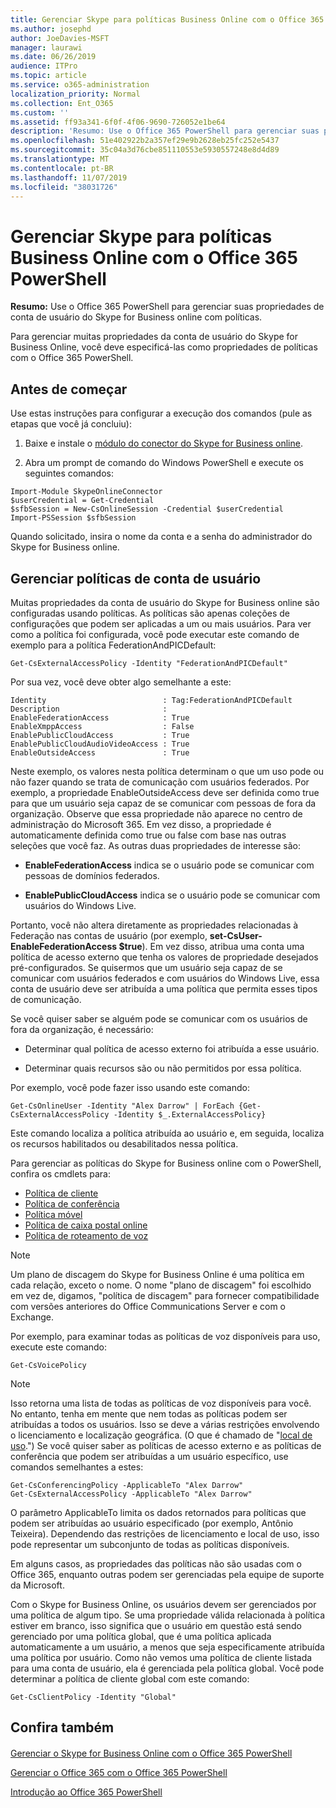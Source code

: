 ```yaml
---
title: Gerenciar Skype para políticas Business Online com o Office 365 PowerShell
ms.author: josephd
author: JoeDavies-MSFT
manager: laurawi
ms.date: 06/26/2019
audience: ITPro
ms.topic: article
ms.service: o365-administration
localization_priority: Normal
ms.collection: Ent_O365
ms.custom: ''
ms.assetid: ff93a341-6f0f-4f06-9690-726052e1be64
description: 'Resumo: Use o Office 365 PowerShell para gerenciar suas propriedades de conta de usuário do Skype for Business online com políticas.'
ms.openlocfilehash: 51e402922b2a357ef29e9b2628eb25fc252e5437
ms.sourcegitcommit: 35c04a3d76cbe851110553e5930557248e8d4d89
ms.translationtype: MT
ms.contentlocale: pt-BR
ms.lasthandoff: 11/07/2019
ms.locfileid: "38031726"
---
```

# <a name="manage-skype-for-business-online-policies-with-office-365-powershell"></a>Gerenciar Skype para políticas Business Online com o Office 365 PowerShell

 **Resumo:** Use o Office 365 PowerShell para gerenciar suas propriedades de conta de usuário do Skype for Business online com políticas.
  
Para gerenciar muitas propriedades da conta de usuário do Skype for Business Online, você deve especificá-las como propriedades de políticas com o Office 365 PowerShell.
  
## <a name="before-you-begin"></a>Antes de começar

Use estas instruções para configurar a execução dos comandos (pule as etapas que você já concluiu):
  
1. Baixe e instale o [módulo do conector do Skype for Business online](https://www.microsoft.com/download/details.aspx?id=39366).
    
2. Abra um prompt de comando do Windows PowerShell e execute os seguintes comandos: 
    
```
Import-Module SkypeOnlineConnector
$userCredential = Get-Credential
$sfbSession = New-CsOnlineSession -Credential $userCredential
Import-PSSession $sfbSession
  ```

Quando solicitado, insira o nome da conta e a senha do administrador do Skype for Business online.
    
## <a name="manage-user-account-policies"></a>Gerenciar políticas de conta de usuário

Muitas propriedades da conta de usuário do Skype for Business online são configuradas usando políticas. As políticas são apenas coleções de configurações que podem ser aplicadas a um ou mais usuários. Para ver como a política foi configurada, você pode executar este comando de exemplo para a política FederationAndPICDefault:
  
```
Get-CsExternalAccessPolicy -Identity "FederationAndPICDefault"
```

Por sua vez, você deve obter algo semelhante a este:
  
```
Identity                          : Tag:FederationAndPICDefault
Description                       :
EnableFederationAccess            : True
EnableXmppAccess                  : False
EnablePublicCloudAccess           : True
EnablePublicCloudAudioVideoAccess : True
EnableOutsideAccess               : True
```

Neste exemplo, os valores nesta política determinam o que um uso pode ou não fazer quando se trata de comunicação com usuários federados. Por exemplo, a propriedade EnableOutsideAccess deve ser definida como true para que um usuário seja capaz de se comunicar com pessoas de fora da organização. Observe que essa propriedade não aparece no centro de administração do Microsoft 365. Em vez disso, a propriedade é automaticamente definida como true ou false com base nas outras seleções que você faz. As outras duas propriedades de interesse são:
  
- **EnableFederationAccess** indica se o usuário pode se comunicar com pessoas de domínios federados.
    
- **EnablePublicCloudAccess** indica se o usuário pode se comunicar com usuários do Windows Live.
    
Portanto, você não altera diretamente as propriedades relacionadas à Federação nas contas de usuário (por exemplo, **set-CsUser-EnableFederationAccess $true**). Em vez disso, atribua uma conta uma política de acesso externo que tenha os valores de propriedade desejados pré-configurados. Se quisermos que um usuário seja capaz de se comunicar com usuários federados e com usuários do Windows Live, essa conta de usuário deve ser atribuída a uma política que permita esses tipos de comunicação.
  
Se você quiser saber se alguém pode se comunicar com os usuários de fora da organização, é necessário:
  
- Determinar qual política de acesso externo foi atribuída a esse usuário.
    
- Determinar quais recursos são ou não permitidos por essa política.
    
Por exemplo, você pode fazer isso usando este comando:
  
```
Get-CsOnlineUser -Identity "Alex Darrow" | ForEach {Get-CsExternalAccessPolicy -Identity $_.ExternalAccessPolicy}
```

Este comando localiza a política atribuída ao usuário e, em seguida, localiza os recursos habilitados ou desabilitados nessa política.
  
Para gerenciar as políticas do Skype for Business online com o PowerShell, confira os cmdlets para:

- [Política de cliente](https://docs.microsoft.com/previous-versions//mt228132(v=technet.10)#client-policy-cmdlets)
- [Política de conferência](https://docs.microsoft.com/previous-versions//mt228132(v=technet.10)#conferencing-policy-cmdlets)
- [Política móvel](https://docs.microsoft.com/previous-versions//mt228132(v=technet.10)#mobile-policy-cmdlets)
- [Política de caixa postal online](https://docs.microsoft.com/previous-versions//mt228132(v=technet.10)#online-voicemail-policy-cmdlets)
- [Política de roteamento de voz](https://docs.microsoft.com/previous-versions//mt228132(v=technet.10)#voice-routing-policy-cmdlets)


> [!NOTE]
> Um plano de discagem do Skype for Business Online é uma política em cada relação, exceto o nome. O nome "plano de discagem" foi escolhido em vez de, digamos, "política de discagem" para fornecer compatibilidade com versões anteriores do Office Communications Server e com o Exchange. 
  
Por exemplo, para examinar todas as políticas de voz disponíveis para uso, execute este comando:
  
```
Get-CsVoicePolicy
```

> [!NOTE]
> Isso retorna uma lista de todas as políticas de voz disponíveis para você. No entanto, tenha em mente que nem todas as políticas podem ser atribuídas a todos os usuários. Isso se deve a várias restrições envolvendo o licenciamento e localização geográfica. (O que é chamado de "[local de uso](https://msdn.microsoft.com/library/azure/dn194136.aspx).") Se você quiser saber as políticas de acesso externo e as políticas de conferência que podem ser atribuídas a um usuário específico, use comandos semelhantes a estes: 

```
Get-CsConferencingPolicy -ApplicableTo "Alex Darrow"
Get-CsExternalAccessPolicy -ApplicableTo "Alex Darrow"
```

O parâmetro ApplicableTo limita os dados retornados para políticas que podem ser atribuídas ao usuário especificado (por exemplo, Antônio Teixeira). Dependendo das restrições de licenciamento e local de uso, isso pode representar um subconjunto de todas as políticas disponíveis. 
  
Em alguns casos, as propriedades das políticas não são usadas com o Office 365, enquanto outras podem ser gerenciadas pela equipe de suporte da Microsoft. 
  
Com o Skype for Business Online, os usuários devem ser gerenciados por uma política de algum tipo. Se uma propriedade válida relacionada à política estiver em branco, isso significa que o usuário em questão está sendo gerenciado por uma política global, que é uma política aplicada automaticamente a um usuário, a menos que seja especificamente atribuída uma política por usuário. Como não vemos uma política de cliente listada para uma conta de usuário, ela é gerenciada pela política global. Você pode determinar a política de cliente global com este comando:
  
```
Get-CsClientPolicy -Identity "Global"
```

## <a name="see-also"></a>Confira também

#### 

[Gerenciar o Skype for Business Online com o Office 365 PowerShell](manage-skype-for-business-online-with-office-365-powershell.md)
  
[Gerenciar o Office 365 com o Office 365 PowerShell](manage-office-365-with-office-365-powershell.md)
  
[Introdução ao Office 365 PowerShell](getting-started-with-office-365-powershell.md)

